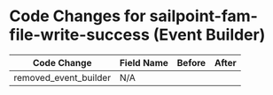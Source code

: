 # Code Changes for sailpoint-fam-file-write-success (Event Builder)

| Code Change | Field Name | Before | After |
|-------------|------------|--------|-------|
| removed_event_builder | N/A |  |  |